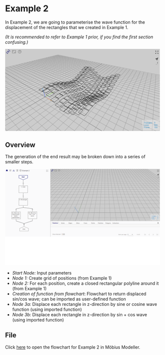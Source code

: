 # Example 2

In Example 2, we are going to parameterise the wave function for the displacement of the rectangles that we created in Example 1. 

*(It is recommended to refer to Example 1 prior, if you find the first section confusing.)*

![End Result](./imgs/6.3.0-example2-overview.png)

## Overview

The generation of the end result may be broken down into a series of smaller steps.

![Flowchart](./imgs/6.3.0-example2-flowchart.gif)

* *Start Node:* Input parameters
* *Node 1:* Create grid of positions (from Example 1)
* *Node 2:* For each position, create a closed rectangular polyline around it (from Example 1)
* *Creation of function from flowchart*: Flowchart to return displaced sin/cos wave; can be imported as user-defined function
* *Node 3a:* Displace each rectangle in z-direction by sine or cosine wave function (using imported function)
* *Node 3b:* Displace each rectangle in z-direction by sin + cos wave (using imported function)

## File

Click [here](https://mobius.design-automation.net/) to open the flowchart for Example 2 in Möbius Modeller.